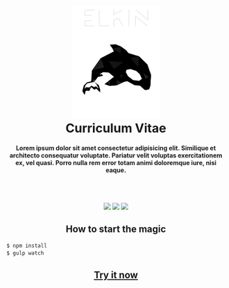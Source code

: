 <h1 align="center">
  <br>
  <a href="https://github.com/elkinny">
    <img src="https://raw.githubusercontent.com/elkinny/Curriculum-Vitae/master/img/ekins_logo.png" alt="Elkin" width="200">    
  </a>
  <br>
    Curriculum Vitae
  <br>
</h1>

<h4 align="center">Lorem ipsum dolor sit amet consectetur adipisicing elit. Similique
                 et architecto consequatur voluptate. Pariatur velit voluptas exercitationem
                 ex, vel quasi. Porro nulla rem error totam animi doloremque iure, nisi eaque.</h4>


<br>
<br>
<p align="center">
    <img src="https://forthebadge.com/images/badges/built-by-codebabes.svg">
    <img src="https://forthebadge.com/images/badges/made-with-javascript.svg">
    <img src="https://forthebadge.com/images/badges/powered-by-electricity.svg">
</p>

<h2 align="center"> How to start the magic </h2>

```sh
$ npm install
$ gulp watch
```

<h2 align="center">
  <a href="https://elkinny.github.io/Curriculum-Vitae">Try it now</a>
</h2>
